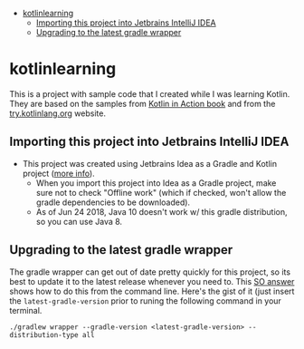 <!-- START doctoc generated TOC please keep comment here to allow auto update -->
<!-- DON'T EDIT THIS SECTION, INSTEAD RE-RUN doctoc TO UPDATE -->

- [kotlinlearning](#kotlinlearning)
  - [Importing this project into Jetbrains IntelliJ IDEA](#importing-this-project-into-jetbrains-intellij-idea)
  - [Upgrading to the latest gradle wrapper](#upgrading-to-the-latest-gradle-wrapper)

<!-- END doctoc generated TOC please keep comment here to allow auto update -->

# kotlinlearning

This is a project with sample code that I created while I was learning Kotlin. They are based on the samples from
[Kotlin in Action book](https://livebook.manning.com/#!/book/kotlin-in-action/chapter-2/121) and from the
[try.kotlinlang.org](https://try.kotlinlang.org/#/Examples/Hello,%20world!/Simplest%20version/Simplest%20version.kt)
website.

## Importing this project into Jetbrains IntelliJ IDEA

- This project was created using Jetbrains Idea as a Gradle and Kotlin project
  ([more info](https://www.jetbrains.com/help/idea/getting-started-with-gradle.html)).
  - When you import this project into Idea as a Gradle project, make sure not to check "Offline work" (which if checked,
    won't allow the gradle dependencies to be downloaded).
  - As of Jun 24 2018, Java 10 doesn't work w/ this gradle distribution, so you can use Java 8.

## Upgrading to the latest gradle wrapper

The gradle wrapper can get out of date pretty quickly for this project, so its best to update it to the latest release
whenever you need to. This [SO answer](https://stackoverflow.com/a/36385128/2085356) shows how to do this from the
command line. Here's the gist of it (just insert the `latest-gradle-version` prior to runing the following command in
your terminal.

```shell script
./gradlew wrapper --gradle-version <latest-gradle-version> --distribution-type all
```
